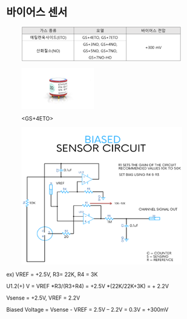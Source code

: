# 바이어스 센서

<figure><img src="../../../.gitbook/assets/ETO_NO_Table.PNG" alt=""><figcaption></figcaption></figure>

<figure><img src="../../../.gitbook/assets/DDS GS+4ETO.jpeg" alt="" width="192"><figcaption><p>&#x3C;GS+4ETO></p></figcaption></figure>

<figure><img src="../../../.gitbook/assets/DDS bias.png" alt=""><figcaption></figcaption></figure>

ex) VREF = +2.5V, R3= 22K, R4 = 3K

&#x20;              U1.2(+) V = VREF \*R3/(R3+R4)  = +2.5V \*(22K/22K+3K)  = + 2.2V &#x20;

&#x20;               Vsense = +2.5V, VREF = 2.2V

&#x20;               Biased Voltage = Vsense - VREF = 2.5V – 2.2V = 0.3V = +300mV
